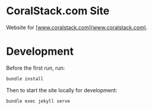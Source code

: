 # CoralStack.com Site

Website for [www.coralstack.com](www.coralstack.com).

# Development

Before the first run, run:

```bash
bundle install
```

Then to start the site locally for development:

```bash
bundle exec jekyll serve
```

